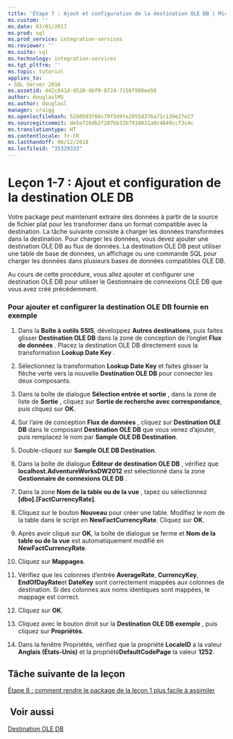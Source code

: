 ```yaml
---
title: 'Étape 7 : Ajout et configuration de la destination OLE DB | Microsoft Docs'
ms.custom: ''
ms.date: 03/01/2017
ms.prod: sql
ms.prod_service: integration-services
ms.reviewer: ''
ms.suite: sql
ms.technology: integration-services
ms.tgt_pltfrm: ''
ms.topic: tutorial
applies_to:
- SQL Server 2016
ms.assetid: 442c841d-d528-4bf0-8724-7156f909ee50
author: douglaslMS
ms.author: douglasl
manager: craigg
ms.openlocfilehash: 5280503f66c70f5d9fe2955d376a71c139e27e27
ms.sourcegitcommit: de5e726db2f287bb32b7910831a0c4649ccf3c4c
ms.translationtype: HT
ms.contentlocale: fr-FR
ms.lasthandoff: 06/12/2018
ms.locfileid: "35329333"
---
```

# <a name="lesson-1-7---adding-and-configuring-the-ole-db-destination"></a>Leçon 1-7 : Ajout et configuration de la destination OLE DB
Votre package peut maintenant extraire des données à partir de la source de fichier plat pour les transformer dans un format compatible avec la destination. La tâche suivante consiste à charger les données transformées dans la destination. Pour charger les données, vous devez ajouter une destination OLE DB au flux de données. La destination OLE DB peut utiliser une table de base de données, un affichage ou une commande SQL pour charger les données dans plusieurs bases de données compatibles OLE DB.  
  
Au cours de cette procédure, vous allez ajouter et configurer une destination OLE DB pour utiliser le Gestionnaire de connexions OLE DB que vous avez créé précédemment.  
  
### <a name="to-add-and-configure-the-sample-ole-db-destination"></a>Pour ajouter et configurer la destination OLE DB fournie en exemple  
  
1.  Dans la **Boîte à outils SSIS**, développez **Autres destinations**, puis faites glisser **Destination OLE DB** dans la zone de conception de l’onglet **Flux de données** . Placez la destination OLE DB directement sous la transformation **Lookup Date Key** .  
  
2.  Sélectionnez la transformation **Lookup Date Key** et faites glisser la flèche verte vers la nouvelle **Destination OLE DB** pour connecter les deux composants.  
  
3.  Dans la boîte de dialogue **Sélection entrée et sortie** , dans la zone de liste de **Sortie** , cliquez sur **Sortie de recherche avec correspondance**, puis cliquez sur **OK**.  
  
4.  Sur l’aire de conception **Flux de données** , cliquez sur **Destination OLE DB** dans le composant **Destination OLE DB** que vous venez d’ajouter, puis remplacez le nom par **Sample OLE DB Destination**.  
  
5.  Double-cliquez sur **Sample OLE DB Destination**.  
  
6.  Dans la boîte de dialogue **Éditeur de destination OLE DB** , vérifiez que **localhost.AdventureWorksDW2012** est sélectionné dans la zone **Gestionnaire de connexions OLE DB** .  
  
7.  Dans la zone **Nom de la table ou de la vue** , tapez ou sélectionnez **[dbo].[FactCurrencyRate]**.  
  
8.  Cliquez sur le bouton **Nouveau** pour créer une table.  Modifiez le nom de la table dans le script en **NewFactCurrencyRate**.  Cliquez sur **OK**.  
  
9. Après avoir cliqué sur **OK**, la boîte de dialogue se ferme et **Nom de la table ou de la vue** est automatiquement modifié en **NewFactCurrencyRate**.  
  
10. Cliquez sur **Mappages**.  
  
11. Vérifiez que les colonnes d’entrée **AverageRate**, **CurrencyKey**, **EndOfDayRate**et **DateKey** sont correctement mappées aux colonnes de destination. Si des colonnes aux noms identiques sont mappées, le mappage est correct.  
  
12. Cliquez sur **OK**.  
  
13. Cliquez avec le bouton droit sur la **Destination OLE DB exemple** , puis cliquez sur **Propriétés**.  
  
14. Dans la fenêtre Propriétés, vérifiez que la propriété **LocaleID** a la valeur **Anglais (États-Unis)** et la propriété**DefaultCodePage** la valeur **1252**.  
  
## <a name="next-task-in-lesson"></a>Tâche suivante de la leçon  
[Étape 8 : comment rendre le package de la leçon 1 plus facile à assimiler](../integration-services/lesson-1-8-making-the-lesson-1-package-easier-to-understand.md)  
  
## <a name="see-also"></a> Voir aussi  
[Destination OLE DB](../integration-services/data-flow/ole-db-destination.md)  
  
  
  
